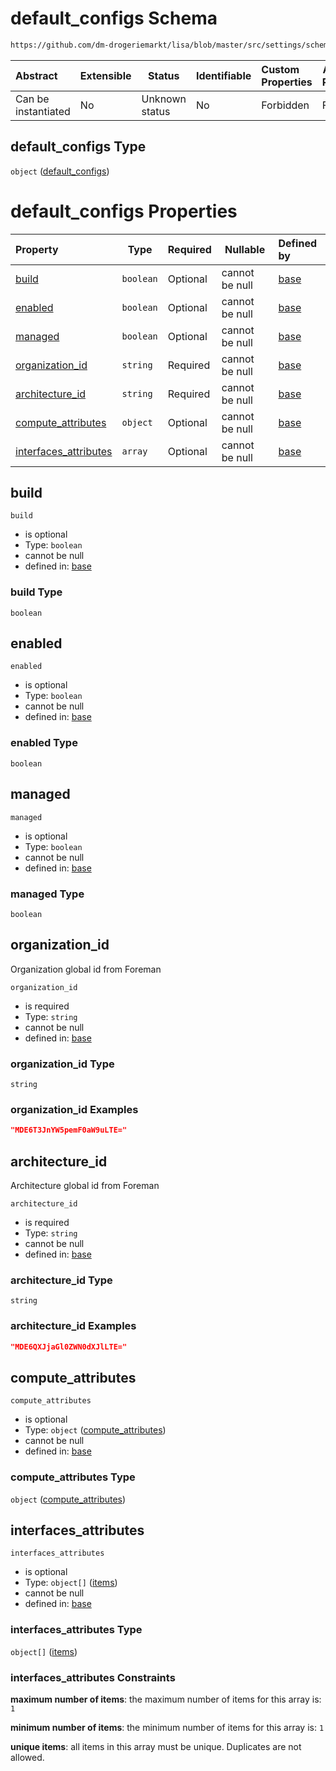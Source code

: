 # default_configs Schema

```txt
https://github.com/dm-drogeriemarkt/lisa/blob/master/src/settings/schema.json#/properties/default_configs
```




| Abstract            | Extensible | Status         | Identifiable | Custom Properties | Additional Properties | Access Restrictions | Defined In                                                                               |
| :------------------ | ---------- | -------------- | ------------ | :---------------- | --------------------- | ------------------- | ---------------------------------------------------------------------------------------- |
| Can be instantiated | No         | Unknown status | No           | Forbidden         | Forbidden             | none                | [settings.schema.json\*](../../src/settings/settings.schema.json "open original schema") |

## default_configs Type

`object` ([default_configs](settings-properties-default_configs.md))

# default_configs Properties

| Property                                        | Type      | Required | Nullable       | Defined by                                                                                                                                                                                                                        |
| :---------------------------------------------- | --------- | -------- | -------------- | :-------------------------------------------------------------------------------------------------------------------------------------------------------------------------------------------------------------------------------- |
| [build](#build)                                 | `boolean` | Optional | cannot be null | [base](settings-properties-default_configs-properties-build.md "https&#x3A;//github.com/dm-drogeriemarkt/lisa/blob/master/src/settings/schema.json#/properties/default_configs/properties/build")                                 |
| [enabled](#enabled)                             | `boolean` | Optional | cannot be null | [base](settings-properties-default_configs-properties-enabled.md "https&#x3A;//github.com/dm-drogeriemarkt/lisa/blob/master/src/settings/schema.json#/properties/default_configs/properties/enabled")                             |
| [managed](#managed)                             | `boolean` | Optional | cannot be null | [base](settings-properties-default_configs-properties-managed.md "https&#x3A;//github.com/dm-drogeriemarkt/lisa/blob/master/src/settings/schema.json#/properties/default_configs/properties/managed")                             |
| [organization_id](#organization_id)             | `string`  | Required | cannot be null | [base](settings-properties-default_configs-properties-organization_id.md "https&#x3A;//github.com/dm-drogeriemarkt/lisa/blob/master/src/settings/schema.json#/properties/default_configs/properties/organization_id")             |
| [architecture_id](#architecture_id)             | `string`  | Required | cannot be null | [base](settings-properties-default_configs-properties-architecture_id.md "https&#x3A;//github.com/dm-drogeriemarkt/lisa/blob/master/src/settings/schema.json#/properties/default_configs/properties/architecture_id")             |
| [compute_attributes](#compute_attributes)       | `object`  | Optional | cannot be null | [base](settings-properties-default_configs-properties-compute_attributes.md "https&#x3A;//github.com/dm-drogeriemarkt/lisa/blob/master/src/settings/schema.json#/properties/default_configs/properties/compute_attributes")       |
| [interfaces_attributes](#interfaces_attributes) | `array`   | Optional | cannot be null | [base](settings-properties-default_configs-properties-interfaces_attributes.md "https&#x3A;//github.com/dm-drogeriemarkt/lisa/blob/master/src/settings/schema.json#/properties/default_configs/properties/interfaces_attributes") |

## build




`build`

-   is optional
-   Type: `boolean`
-   cannot be null
-   defined in: [base](settings-properties-default_configs-properties-build.md "https&#x3A;//github.com/dm-drogeriemarkt/lisa/blob/master/src/settings/schema.json#/properties/default_configs/properties/build")

### build Type

`boolean`

## enabled




`enabled`

-   is optional
-   Type: `boolean`
-   cannot be null
-   defined in: [base](settings-properties-default_configs-properties-enabled.md "https&#x3A;//github.com/dm-drogeriemarkt/lisa/blob/master/src/settings/schema.json#/properties/default_configs/properties/enabled")

### enabled Type

`boolean`

## managed




`managed`

-   is optional
-   Type: `boolean`
-   cannot be null
-   defined in: [base](settings-properties-default_configs-properties-managed.md "https&#x3A;//github.com/dm-drogeriemarkt/lisa/blob/master/src/settings/schema.json#/properties/default_configs/properties/managed")

### managed Type

`boolean`

## organization_id

Organization global id from Foreman


`organization_id`

-   is required
-   Type: `string`
-   cannot be null
-   defined in: [base](settings-properties-default_configs-properties-organization_id.md "https&#x3A;//github.com/dm-drogeriemarkt/lisa/blob/master/src/settings/schema.json#/properties/default_configs/properties/organization_id")

### organization_id Type

`string`

### organization_id Examples

```json
"MDE6T3JnYW5pemF0aW9uLTE="
```

## architecture_id

Architecture global id from Foreman


`architecture_id`

-   is required
-   Type: `string`
-   cannot be null
-   defined in: [base](settings-properties-default_configs-properties-architecture_id.md "https&#x3A;//github.com/dm-drogeriemarkt/lisa/blob/master/src/settings/schema.json#/properties/default_configs/properties/architecture_id")

### architecture_id Type

`string`

### architecture_id Examples

```json
"MDE6QXJjaGl0ZWN0dXJlLTE="
```

## compute_attributes




`compute_attributes`

-   is optional
-   Type: `object` ([compute_attributes](settings-properties-default_configs-properties-compute_attributes.md))
-   cannot be null
-   defined in: [base](settings-properties-default_configs-properties-compute_attributes.md "https&#x3A;//github.com/dm-drogeriemarkt/lisa/blob/master/src/settings/schema.json#/properties/default_configs/properties/compute_attributes")

### compute_attributes Type

`object` ([compute_attributes](settings-properties-default_configs-properties-compute_attributes.md))

## interfaces_attributes




`interfaces_attributes`

-   is optional
-   Type: `object[]` ([items](settings-properties-default_configs-properties-interfaces_attributes-items.md))
-   cannot be null
-   defined in: [base](settings-properties-default_configs-properties-interfaces_attributes.md "https&#x3A;//github.com/dm-drogeriemarkt/lisa/blob/master/src/settings/schema.json#/properties/default_configs/properties/interfaces_attributes")

### interfaces_attributes Type

`object[]` ([items](settings-properties-default_configs-properties-interfaces_attributes-items.md))

### interfaces_attributes Constraints

**maximum number of items**: the maximum number of items for this array is: `1`

**minimum number of items**: the minimum number of items for this array is: `1`

**unique items**: all items in this array must be unique. Duplicates are not allowed.
